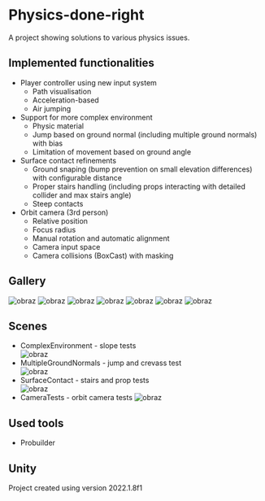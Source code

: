 # Physics-done-right
A project showing solutions to various physics issues.

## Implemented functionalities
* Player controller using new input system
  * Path visualisation
  * Acceleration-based
  * Air jumping
* Support for more complex environment
  * Physic material
  * Jump based on ground normal (including multiple ground normals) with bias
  * Limitation of movement based on ground angle
* Surface contact refinements
  * Ground snaping (bump prevention on small elevation differences) with configurable distance
  * Proper stairs handling (including props interacting with detailed collider and max stairs angle)
  * Steep contacts
* Orbit camera (3rd person)
  * Relative position
  * Focus radius
  * Manual rotation and automatic alignment
  * Camera input space
  * Camera collisions (BoxCast) with masking
  
## Gallery
![obraz](https://user-images.githubusercontent.com/107229318/200930349-9587d29d-78a2-4821-96e8-75b03df435df.png)
![obraz](https://user-images.githubusercontent.com/107229318/200930571-ee9477eb-9a97-4237-ab52-f1da44a025cb.png)
![obraz](https://user-images.githubusercontent.com/107229318/200930702-40465f25-ce61-467c-891a-cb4c116bbbbd.png)
![obraz](https://user-images.githubusercontent.com/107229318/200930777-4b5663b0-b7be-4e0f-a9de-03e6c116a433.png)
![obraz](https://user-images.githubusercontent.com/107229318/200930877-fb7ce8b8-729d-450e-a650-cd7c83d76737.png)
![obraz](https://user-images.githubusercontent.com/107229318/200930932-2e771b9f-1a80-46ee-8fa0-21ea0f9c9ef2.png)
![obraz](https://user-images.githubusercontent.com/107229318/200931058-8235fdc4-a47a-4814-ada1-167c3075b8b9.png)
  
## Scenes
* ComplexEnvironment - slope tests  
![obraz](https://user-images.githubusercontent.com/107229318/200929200-f64219c1-9db6-404b-a2d1-3528838af049.png)
* MultipleGroundNormals - jump and crevass test  
![obraz](https://user-images.githubusercontent.com/107229318/200929465-f3dd4f46-b601-489b-b653-0d97917c50f8.png)
* SurfaceContact - stairs and prop tests  
![obraz](https://user-images.githubusercontent.com/107229318/200929686-b1daab0f-34b3-43dd-9577-9de64a4228cd.png)
* CameraTests - orbit camera tests
![obraz](https://user-images.githubusercontent.com/107229318/200929768-c4fa2012-6dfa-4ec1-94fd-c2ba94df02cd.png)

## Used tools
* Probuilder

## Unity
Project created using version 2022.1.8f1
